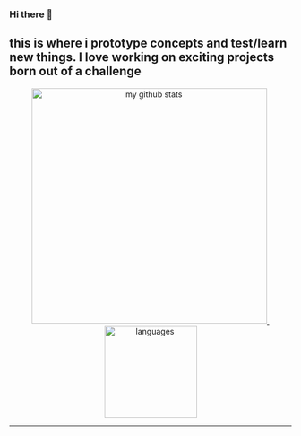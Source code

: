### Hi there 👋


## this is where i prototype concepts and test/learn new things. I love working on exciting projects born out of a challenge 





<a align="center" href=# >
    <p align="center">
    <img src="https://github-readme-stats.vercel.app/api?username=Randle-Lanre&count_private=true&show_icons=true&theme=tokyonight" alt="my github stats" width="420"/>&nbsp;<img src="https://github-readme-stats.vercel.app/api/top-langs/?username=Randle-Lanre&layout=compact&theme=tokyonight" alt="languages" height="165">
    </p>
</a>








---
[linkedin]: https://linkedin.com/in/randlekehinde

[website]: https://www.randlekehinde.com

[Mail]: info@randlekehinde.com

<!--
**Randle-Lanre/Randle-Lanre** is a ✨ _special_ ✨ repository because its `README.md` (this file) appears on your GitHub profile.

Here are some ideas to get you started:

- 🔭 I’m currently working on ...
- 🌱 I’m currently learning ...
- 👯 I’m looking to collaborate on ...
- 🤔 I’m looking for help with ...
- 💬 Ask me about ...
- 📫 How to reach me: ...
- 😄 Pronouns: ...
- ⚡ Fun fact: ...
-->
